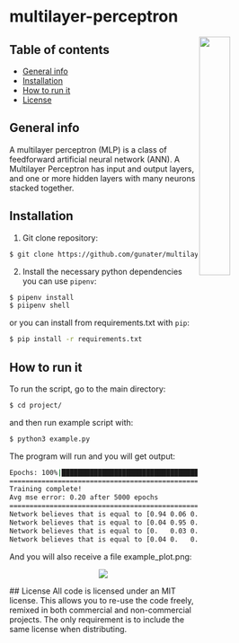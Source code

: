 # multilayer-perceptron

<img align="right" width="33%" src="https://cdn-icons.flaticon.com/png/512/3401/premium/3401562.png?token=exp=1637357148~hmac=99e443032e3886076e10af7d73fd732f">

## Table of contents

* [General info](#general-info)
* [Installation](#installation)
* [How to run it](#how-to-run-it)
* [License](#license)

## General info
A multilayer perceptron (MLP) is a class of feedforward artificial neural network (ANN). 
A Multilayer Perceptron has input and output layers, and one or more hidden layers with many neurons stacked together.

## Installation

1. Git clone repository:
```bash
$ git clone https://github.com/gunater/multilayer-perceptron.git
```
2. Install the necessary python dependencies you can use `pipenv`:
```bash
$ pipenv install
$ piipenv shell
```
or you can install from requirements.txt with `pip`:
```bash
$ pip install -r requirements.txt
```
## How to run it
To run the script, go to the main directory:
```bash
$ cd project/
```
and then run example script with:
```bash
$ python3 example.py
```
The program will run and you will get output:
```bash
Epochs: 100%|████████████████████████████████████████████████████████████████████████████████████████████| 5000/5000 [00:02<00:00, 1725.40it/s]
====================================================================================================
Training complete!
Avg mse error: 0.20 after 5000 epochs
====================================================================================================
Network believes that is equal to [0.94 0.06 0.   0.04]
Network believes that is equal to [0.04 0.95 0.07 0.  ]
Network believes that is equal to [0.   0.03 0.93 0.04]
Network believes that is equal to [0.04 0.   0.06 0.95]
```
And you will also receive a file example_plot.png:
<p align="center">
  <img align="center" width="auto" src="https://github.com/gunater/multilayer-perceptron/blob/main/example_plot.png?raw=true">
</p>
## License
All code is licensed under an MIT license. This allows you to re-use the code freely, remixed in both commercial and non-commercial projects. The only requirement is to include the same license when distributing.

